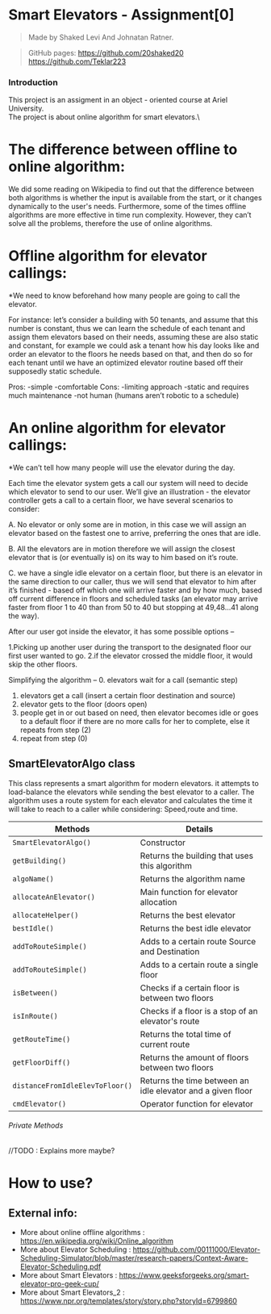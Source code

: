 # Smart Elevators - Assignment[0]

> Made by Shaked Levi And Johnatan Ratner.

>GitHub pages:
> https://github.com/20shaked20
> https://github.com/Teklar223

### Introduction
This project is an assigment in an object - oriented course at Ariel University.\
The project is about online algorithm for smart elevators.\

# The difference between offline to online algorithm:

We did some reading on Wikipedia to find out that the difference between both algorithms is whether the input is available from the start, or it changes dynamically to the user's needs.
Furthermore, some of the times offline algorithms are more effective in time run complexity. However, they can’t solve all the problems, therefore the use of online algorithms.


# Offline algorithm for elevator callings:
*We need to know beforehand how many people are going to call the elevator.

For instance: let’s consider a building with 50 tenants, and assume that this number is constant, thus we can learn the schedule of each tenant and assign them elevators based on their needs, assuming these are also static and constant, for example we could ask a tenant how his day looks like and order an elevator to the floors he needs based on that, and then do so for each tenant until we have an optimized elevator routine based off their supposedly static schedule.

Pros:
            -simple
            -comfortable
Cons:
            -limiting approach
            -static and requires much maintenance
            -not human (humans aren’t robotic to a schedule)
 



# An online algorithm for elevator callings:

*We can’t tell how many people will use the elevator during the day.

Each time the elevator system gets a call our system will need to decide which elevator to send to our user.
We’ll give an illustration - the elevator controller gets a call to a certain floor, we have several scenarios to consider:

A. No elevator or only some are in motion, in this case we will assign an elevator based on the fastest one to arrive, preferring the ones that are idle.

B. All the elevators are in motion therefore we will assign the closest elevator that is (or eventually is) on its way to him based on it’s route.

C. we have a single idle elevator on a certain floor, but there is an elevator in the same direction to our caller, thus we will send that elevator to him after it’s finished - based off which one will arrive faster and by how much, based off current difference in floors and scheduled tasks (an elevator may arrive faster from floor 1 to 40 than from 50 to 40 but stopping at 49,48...41 along the way).

After our user got inside the elevator, it has some possible options –

1.Picking up another user during the transport to the designated floor our first user wanted to go.
2.if the elevator crossed the middle floor, it would skip the other floors.

Simplifying the algorithm –
0. elevators wait for a call (semantic step)
1. elevators get a call (insert a certain floor destination and source)
2. elevator gets to the floor (doors open)
3. people get in or out based on need, then elevator becomes idle or goes to a default floor if there are no more calls for her to complete, else it repeats from step (2)
4. repeat from step (0)
 
 
 
 


## SmartElevatorAlgo class
This class represents a smart algorithm for modern elevators. it attempts to load-balance the elevators while sending the best elevator to a caller.
The algorithm uses a route system for each elevator and calculates the time it will take to reach to a caller while considering:
Speed,route and time.

| **Methods**      |    **Details**        |
|-----------------|-----------------------|
| `SmartElevatorAlgo()` | Constructor |
| `getBuilding()` | Returns the building that uses this algorithm |
| `algoName()` | Returns the algorithm name |
| `allocateAnElevator()` | Main function for elevator allocation |
| `allocateHelper()` | Returns the best elevator |
| `bestIdle()` | Returns the best idle elevator |
| `addToRouteSimple()` | Adds to a certain route Source and Destination |
| `addToRouteSimple()` | Adds to a certain route a single floor |
| `isBetween()` | Checks if a certain floor is between two floors |
| `isInRoute()` | Checks if a floor is a stop of an elevator's route |
| `getRouteTime()` | Returns the total time of current route |
| `getFloorDiff()` | Returns the amount of floors between two floors |
| `distanceFromIdleElevToFloor()` | Returns the time between an idle elevator and a given floor |
| `cmdElevator()` | Operator function for elevator |


###### Private Methods 
//TODO : Explains more maybe?



# How to use?




## External info:
- More about online offline algorithms : https://en.wikipedia.org/wiki/Online_algorithm
- More about Elevator Scheduling : https://github.com/00111000/Elevator-Scheduling-Simulator/blob/master/research-papers/Context-Aware-Elevator-Scheduling.pdf
- More about Smart Elevators : https://www.geeksforgeeks.org/smart-elevator-pro-geek-cup/
- More about Smart Elevators_2 : https://www.npr.org/templates/story/story.php?storyId=6799860
